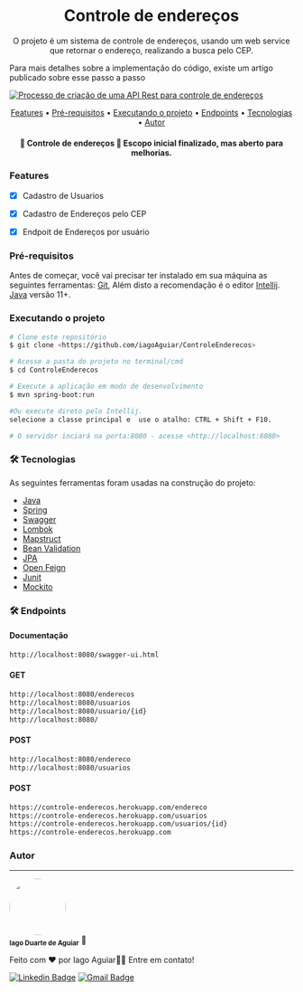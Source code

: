<h1 align="center">Controle de endereços</h1>

<p align="center"> O projeto é um sistema de controle de 
endereços, usando um web service que retornar o endereço, realizando a busca pelo CEP.</p>

<p> Para mais detalhes sobre a implementação do código, existe um artigo publicado sobre esse
passo a passo</p>



<a target="_blank" href="https://github-readme-medium-recent-article.vercel.app/medium/@iagoaguiar202/1"><img src="https://github-readme-medium-recent-article.vercel.app/medium/@iagoaguiar202/1" alt="Processo de criação de uma API Rest para controle de endereços">


<p align="center">
     <a href="#objetivo">Features</a> •
     <a href="#roadmap">Pré-requisitos</a> • 
     <a href="#tecnologias">Executando o projeto</a> • 
     <a href="#tecnologias">Endpoints</a> • 
     <a href="#tecnologias">Tecnologias</a> • 
     <a href="#autor">Autor</a>
</p>

<h4 align="center"> 
	🚧  Controle de endereços 🚀 Escopo inicial finalizado, mas aberto para melhorias.
</h4>

### Features

- [x] Cadastro de Usuarios
- [x] Cadastro de Endereços pelo CEP
- [x] Endpoit de Endereços por usuário


### Pré-requisitos

Antes de começar, você vai precisar ter instalado em sua máquina as seguintes ferramentas:
[Git](https://git-scm.com), Além disto a recomendação é o editor [Intellij](https://www.jetbrains.com/pt-br/idea/).
[Java](https://www.java.com/pt-BR/) versão 11+.
<br>


###  Executando o projeto

```bash
# Clone este repositório
$ git clone <https://github.com/iagoAguiar/ControleEnderecos>

# Acesse a pasta do projeto no terminal/cmd
$ cd ControleEnderecos

# Execute a aplicação em modo de desenvolvimento
$ mvn spring-boot:run

#Ou execute direto pelo Intellij.
selecione a classe principal e  use o atalho: CTRL + Shift + F10. 

# O servidor inciará na porta:8080 - acesse <http://localhost:8080>
```

### 🛠 Tecnologias

As seguintes ferramentas foram usadas na construção do projeto:



- [Java](https://www.java.com/pt-BR/)
- [Spring](https://spring.io/)
- [Swagger](https://swagger.io/)
- [Lombok](https://projectlombok.org/)
- [Mapstruct](https://mapstruct.org/)
- [Bean Validation](https://beanvalidation.org/)
- [JPA](https://www.oracle.com/java/technologies/persistence-jsp.html)
- [Open Feign](https://spring.io/projects/spring-cloud-openfeign/)
- [Junit](https://junit.org/junit5/)
- [Mockito](https://site.mockito.org/)


### 🛠 Endpoints

<h4>Documentação</h4>

```bash
http://localhost:8080/swagger-ui.html
```


<h4>GET</h4>

```bash
http://localhost:8080/enderecos
http://localhost:8080/usuarios
http://localhost:8080/usuario/{id}
http://localhost:8080/
````
<h4>POST</h4>

```bash
http://localhost:8080/endereco
http://localhost:8080/usuarios

````

<h4>POST</h4>

```bash
https://controle-enderecos.herokuapp.com/endereco
https://controle-enderecos.herokuapp.com/usuarios
https://controle-enderecos.herokuapp.com/usuarios/{id}
https://controle-enderecos.herokuapp.com

````


### Autor ###
---

 <img style="border-radius: 50%;" src="https://avatars.githubusercontent.com/u/38701614?v=4" width="100px;" alt=""/>
 <br />
 <sub><b>Iago Duarte de Aguiar</b></sub></a> <a>🚀</a>


Feito com ❤️ por Iago Aguiar👋🏽 Entre em contato!

[![Linkedin Badge](https://img.shields.io/badge/-Iago-blue?style=flat-square&logo=Linkedin&logoColor=white&link=https://www.linkedin.com/in/iagoduarte/)](https://www.linkedin.com/in/iagoduarte/)
[![Gmail Badge](https://img.shields.io/badge/-iagoaguiar202@gmail.com-c14438?style=flat-square&logo=Gmail&logoColor=white&link=mailto:iagoaguiar202@gmail.com)](mailto:iagoaguiar202@gmail.com)



